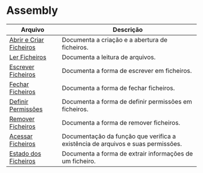 # Assembly

| Arquivo                                         | Descrição                                                                       |
|------------------------------------------------ |---------------------------------------------------------------------------------|
| [Abrir e Criar Ficheiros](./AbrirFicheiros.md)  | Documenta a criação e a abertura de ficheiros.                                  |
| [Ler Ficheiros](./LerFicheiros.md)              | Documenta a leitura de arquivos.                                                |
| [Escrever Ficheiros](./EscreverFicheiros.md)    | Documenta a forma de escrever em ficheiros.                                     |
| [Fechar Ficheiros](./FecharFicheiros.md)        | Documenta a forma de fechar ficheiros.                                          |
| [Definir Permissões](./DefinirPermissões.md)    | Documenta a forma de definir permissões em ficheiros.                           |
| [Remover Ficheiros](./RemoverFicheiros.md)      | Documenta a forma de remover ficheiros.                                         |
| [Acessar Ficheiros](./AcessarFicheiros.md)      | Documentação da função que verifica a existência de arquivos e suas permissões. |
| [Estado dos Ficheiros](./EstadoDosFicheiros.md) | Documenta a forma de extrair informações de um ficheiro.                        |